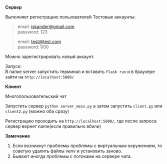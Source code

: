 **Сервер**

Выполняет регистрацию пользователей
Тестовые аккаунты:

 >email: iskander@gmail.com<br>
 >password: 123

 >email: test@test.com<br>
 >password: 000

Можно зарегистрировать новый аккаунт.

Запуск:<br>
В папке server запустить терминал и вставить `flask run`
и в браузере зайти на `http://localhost:5000/`

**Клиент**

Многопользовательский чат

Запустить сервер `python server_mess.py`
а затем запустить `client.py` или `client2.py` (можно оба сразу)

Регистрацию проходить на `http://localhost:5000/`, где после запроса сервер вернет name(если правильно вбили)

**Замечание**
1. Если возникнут проблемы проблемы с виртуальным окружением, то советую удалить файлы venv и установить заново. 
2. Бывают иногда проблемы с потоками на сервере чата.